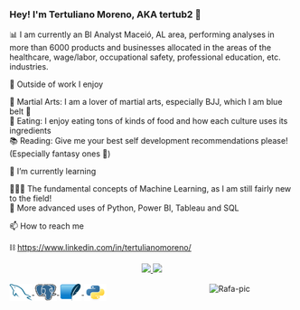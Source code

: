 ### Hey! I'm Tertuliano Moreno, AKA tertub2 👋

📊 I am currently an BI Analyst Maceió, AL area, performing analyses in more than 6000 products and businesses allocated in the areas of the healthcare, wage/labor, occupational safety, professional education, etc. industries.



👀 Outside of work I enjoy

🥋 Martial Arts: I am a lover of martial arts, especially BJJ, which I am blue belt 🔵                            
🍞 Eating: I enjoy eating tons of kinds of food and how each culture uses its ingredients                                        
📚 Reading: Give me your best self development recommendations please! (Especially fantasy ones 🐉)


 

🌱 I’m currently learning

🙇🏻‍♀️ The fundamental concepts of Machine Learning, as I am still fairly new to the field!                                       
🔧 More advanced uses of Python, Power BI, Tableau and SQL


 

📫 How to reach me


⛓ https://www.linkedin.com/in/tertulianomoreno/

<div align="center">
  <a href="https://github.com/tertub2">
  <img height="180em" src="https://github-readme-stats.vercel.app/api?username=tertub2&show_icons=true&theme=dark&include_all_commits=true&count_private=true"/>
  <img height="180em" src="https://github-readme-stats.vercel.app/api/top-langs/?username=tertub2&layout=compact&langs_count=7&theme=dark"/>
</div>

<div style="display: inline_block"><br>
  <img align="center" alt="Tertu-MYSQL" height="30" width="40" src="https://raw.githubusercontent.com/devicons/devicon/master/icons/mysql/mysql-original.svg">
  <img align="center" alt="Tertu-PostgreSQL" height="30" width="40" src="https://raw.githubusercontent.com/devicons/devicon/master/icons/postgresql/postgresql-original.svg">
  <img align="center" alt="Rafa-Csharp" height="30" width="40" src="https://raw.githubusercontent.com/devicons/devicon/master/icons/sqlite/sqlite-original.svg">
  <img align="center" alt="Tertu-Python" height="30" width="40" src="https://raw.githubusercontent.com/devicons/devicon/master/icons/python/python-original.svg">
  <img align="right" alt="Rafa-pic" height="100" width="150" src="https://media.giphy.com/media/G1ifnX4d5tYFACktp9/giphy.gif" 

</div>
